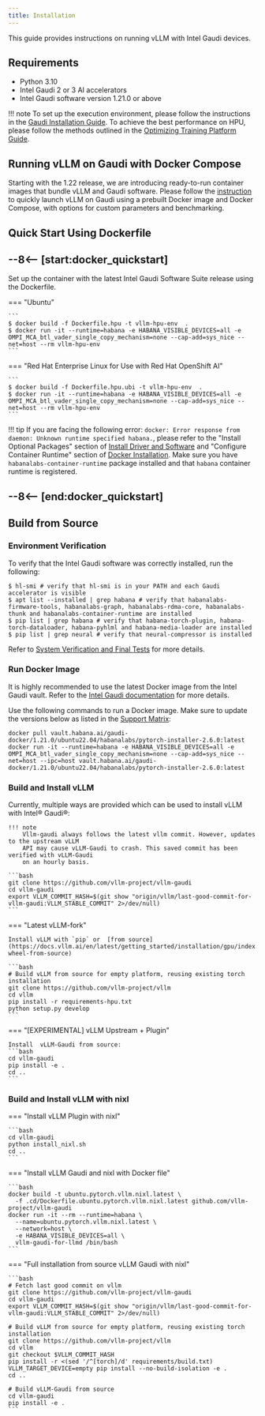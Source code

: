 ```yaml
---
title: Installation
---
```


This guide provides instructions on running vLLM with Intel Gaudi devices.

## Requirements

- Python 3.10
- Intel Gaudi 2 or 3 AI accelerators
- Intel Gaudi software version 1.21.0 or above

!!! note
    To set up the execution environment, please follow the instructions in the [Gaudi Installation Guide](https://docs.habana.ai/en/latest/Installation_Guide/index.html).
    To achieve the best performance on HPU, please follow the methods outlined in the
    [Optimizing Training Platform Guide](https://docs.habana.ai/en/latest/PyTorch/Model_Optimization_PyTorch/Optimization_in_Training_Platform.html).

## Running vLLM on Gaudi with Docker Compose

Starting with the 1.22 release, we are introducing ready-to-run container images that bundle vLLM and Gaudi software. Please follow the [instruction](https://github.com/vllm-project/vllm-gaudi/tree/main/.cd) to quickly launch vLLM on Gaudi using a prebuilt Docker image and Docker Compose, with options for custom parameters and benchmarking.

## Quick Start Using Dockerfile

## --8<-- [start:docker_quickstart]

Set up the container with the latest Intel Gaudi Software Suite release using the Dockerfile.

=== "Ubuntu"

    ```
    $ docker build -f Dockerfile.hpu -t vllm-hpu-env  .
    $ docker run -it --runtime=habana -e HABANA_VISIBLE_DEVICES=all -e OMPI_MCA_btl_vader_single_copy_mechanism=none --cap-add=sys_nice --net=host --rm vllm-hpu-env
    ```

=== "Red Hat Enterprise Linux for Use with Red Hat OpenShift AI"

    ```
    $ docker build -f Dockerfile.hpu.ubi -t vllm-hpu-env  .
    $ docker run -it --runtime=habana -e HABANA_VISIBLE_DEVICES=all -e OMPI_MCA_btl_vader_single_copy_mechanism=none --cap-add=sys_nice --net=host --rm vllm-hpu-env
    ```

!!! tip
    If you are facing the following error: `docker: Error response from daemon: Unknown runtime specified habana.`, please refer to the "Install Optional Packages" section
    of [Install Driver and Software](https://docs.habana.ai/en/latest/Installation_Guide/Driver_Installation.html#install-driver-and-software) and "Configure Container
    Runtime" section of [Docker Installation](https://docs.habana.ai/en/latest/Installation_Guide/Installation_Methods/Docker_Installation.html#configure-container-runtime).
    Make sure you have ``habanalabs-container-runtime`` package installed and that ``habana`` container runtime is registered.

## --8<-- [end:docker_quickstart]

## Build from Source

### Environment Verification

To verify that the Intel Gaudi software was correctly installed, run the following:

    $ hl-smi # verify that hl-smi is in your PATH and each Gaudi accelerator is visible
    $ apt list --installed | grep habana # verify that habanalabs-firmware-tools, habanalabs-graph, habanalabs-rdma-core, habanalabs-thunk and habanalabs-container-runtime are installed
    $ pip list | grep habana # verify that habana-torch-plugin, habana-torch-dataloader, habana-pyhlml and habana-media-loader are installed
    $ pip list | grep neural # verify that neural-compressor is installed

Refer to [System Verification and Final Tests](https://docs.habana.ai/en/latest/Installation_Guide/System_Verification_and_Final_Tests.html) for more details.

### Run Docker Image

It is highly recommended to use the latest Docker image from the Intel Gaudi vault.
Refer to the [Intel Gaudi documentation](https://docs.habana.ai/en/latest/Installation_Guide/Bare_Metal_Fresh_OS.html#pull-prebuilt-containers) for more details.

Use the following commands to run a Docker image. Make sure to update the versions below as listed in the [Support Matrix](https://docs.habana.ai/en/latest/Support_Matrix/Support_Matrix.html):

    docker pull vault.habana.ai/gaudi-docker/1.21.0/ubuntu22.04/habanalabs/pytorch-installer-2.6.0:latest
    docker run -it --runtime=habana -e HABANA_VISIBLE_DEVICES=all -e OMPI_MCA_btl_vader_single_copy_mechanism=none --cap-add=sys_nice --net=host --ipc=host vault.habana.ai/gaudi-docker/1.21.0/ubuntu22.04/habanalabs/pytorch-installer-2.6.0:latest

### Build and Install vLLM

Currently, multiple ways are provided which can be used to install vLLM with Intel® Gaudi®:

    !!! note
        Vllm-gaudi always follows the latest vllm commit. However, updates to the upstream vLLM
        API may cause vLLM-Gaudi to crash. This saved commit has been verified with vLLM-Gaudi
        on an hourly basis.

    ```bash
    git clone https://github.com/vllm-project/vllm-gaudi
    cd vllm-gaudi
    export VLLM_COMMIT_HASH=$(git show "origin/vllm/last-good-commit-for-vllm-gaudi:VLLM_STABLE_COMMIT" 2>/dev/null)
    ```

=== "Latest vLLM-fork"

    Install vLLM with `pip` or  [from source](https://docs.vllm.ai/en/latest/getting_started/installation/gpu/index.html#build-wheel-from-source)
    
    ```bash
    # Build vLLM from source for empty platform, reusing existing torch installation
    git clone https://github.com/vllm-project/vllm
    cd vllm
    pip install -r requirements-hpu.txt
    python setup.py develop
    ```

=== "[EXPERIMENTAL] vLLM Upstream + Plugin"

    Install  vLLM-Gaudi from source:
    ```bash
    cd vllm-gaudi
    pip install -e .
    cd ..
    ```

### Build and Install vLLM with nixl

=== "Install vLLM Plugin with nixl"

    ```bash
    cd vllm-gaudi
    python install_nixl.sh
    cd ..
    ```

=== "Install vLLM Gaudi and nixl with Docker file"

    ```bash
    docker build -t ubuntu.pytorch.vllm.nixl.latest \
      -f .cd/Dockerfile.ubuntu.pytorch.vllm.nixl.latest github.com/vllm-project/vllm-gaudi
    docker run -it --rm --runtime=habana \
      --name=ubuntu.pytorch.vllm.nixl.latest \
      --network=host \
      -e HABANA_VISIBLE_DEVICES=all \
      vllm-gaudi-for-llmd /bin/bash
    ```

=== "Full installation from source vLLM Gaudi with nixl"

    ```bash
    # Fetch last good commit on vllm
    git clone https://github.com/vllm-project/vllm-gaudi
    cd vllm-gaudi
    export VLLM_COMMIT_HASH=$(git show "origin/vllm/last-good-commit-for-vllm-gaudi:VLLM_STABLE_COMMIT" 2>/dev/null)
    
    # Build vLLM from source for empty platform, reusing existing torch installation
    git clone https://github.com/vllm-project/vllm
    cd vllm
    git checkout $VLLM_COMMIT_HASH
    pip install -r <(sed '/^[torch]/d' requirements/build.txt)
    VLLM_TARGET_DEVICE=empty pip install --no-build-isolation -e .
    cd ..
    
    # Build vLLM-Gaudi from source
    cd vllm-gaudi
    pip install -e .
    ```
